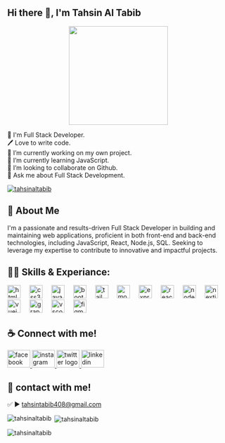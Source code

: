 ## Hi there 👋, I'm Tahsin Al Tabib

<div align="center">
  <img height="225" src="https://media.licdn.com/dms/image/v2/D5622AQFwIFgD9hU-_w/feedshare-shrink_800/B56ZWn9RAXHsAg-/0/1742279611040?e=1745452800&v=beta&t=O5n1dUM5imSLtCwJK8jMJo12SmylsxUTZy3ZxaO6AAg"  />
</div>

<p align="left">👑 I'm Full Stack Developer.<br>🖊️ Love to write code.<br>🔭 I’m currently working on my own project.<br>🌱 I’m currently learning JavaScript.<br>👯 I’m looking to collaborate on Github.<br>💬 Ask me about Full Stack Development.</p>

<p align="left"> <a href="https://x.com/tahsinaltabib" target="blank"><img src="https://img.shields.io/twitter/follow/tahsinaltabib?logo=twitter&style=for-the-badge" alt="tahsinaltabib" /></a> </p>

## 🚀 About Me


<p align="left">I'm a passionate and results-driven Full Stack Developer in building and maintaining web applications, proficient in both front-end and back-end technologies, including JavaScript, React, Node.js, SQL. Seeking to leverage my expertise to contribute to innovative and impactful projects.</p>

## 👨‍💻 Skills & Experiance:

<div align="left">
  <img src="https://cdn.jsdelivr.net/gh/devicons/devicon/icons/html5/html5-original.svg" height="30" alt="html5 logo"  />
  <img width="12" />
  <img src="https://cdn.jsdelivr.net/gh/devicons/devicon/icons/css3/css3-original.svg" height="30" alt="css3 logo"  />
  <img width="12" />
  <img src="https://cdn.jsdelivr.net/gh/devicons/devicon/icons/javascript/javascript-original.svg" height="30" alt="javascript logo"  />
  <img width="12" />
  <img src="https://cdn.jsdelivr.net/gh/devicons/devicon/icons/bootstrap/bootstrap-original.svg" height="30" alt="bootstrap logo"  />
  <img width="12" />
  <img src="https://cdn.jsdelivr.net/gh/devicons/devicon/icons/tailwindcss/tailwindcss-original-wordmark.svg" height="30" alt="tailwindcss logo"  />
  <img width="12" />
  <img src="https://cdn.jsdelivr.net/gh/devicons/devicon/icons/mongodb/mongodb-original.svg" height="30" alt="mongodb logo"  />
  <img width="12" />
  <img src="https://cdn.jsdelivr.net/gh/devicons/devicon/icons/express/express-original.svg" height="30" alt="express logo"  />
  <img width="12" />
  <img src="https://cdn.jsdelivr.net/gh/devicons/devicon/icons/react/react-original.svg" height="30" alt="react logo"  />
  <img width="12" />
  <img src="https://cdn.jsdelivr.net/gh/devicons/devicon/icons/nodejs/nodejs-original.svg" height="30" alt="nodejs logo"  />
  <img width="12" />
  <img src="https://cdn.jsdelivr.net/gh/devicons/devicon/icons/nextjs/nextjs-original.svg" height="30" alt="nextjs logo"  />
  <img width="12" />
  <img src="https://cdn.jsdelivr.net/gh/devicons/devicon/icons/vuejs/vuejs-original.svg" height="30" alt="vuejs logo"  />
  <img width="12" />
  <img src="https://cdn.jsdelivr.net/gh/devicons/devicon/icons/graphql/graphql-plain.svg" height="30" alt="graphql logo"  />
  <img width="12" />
  <img src="https://cdn.jsdelivr.net/gh/devicons/devicon/icons/vscode/vscode-original.svg" height="30" alt="vscode logo"  />
  <img width="12" />
  <img src="https://cdn.jsdelivr.net/gh/devicons/devicon/icons/figma/figma-original.svg" height="30" alt="figma logo"  />
</div>

## ☕ Connect with me!

<div align="left">
  <a href="https://www.facebook.com/tahsinaltabib.18" target="blank">
    <img src="https://raw.githubusercontent.com/maurodesouza/profile-readme-generator/master/src/assets/icons/social/facebook/default.svg" width="52" height="40" alt="facebook logo"  />
  </a>
  <a href="https://www.instagram.com/tahsinaltabib_18/" target="blank">
    <img src="https://raw.githubusercontent.com/maurodesouza/profile-readme-generator/master/src/assets/icons/social/instagram/default.svg" width="52" height="40" alt="instagram logo"  />
  </a>
  <a href="https://x.com/tahsinaltabib" target="blank">
    <img src="https://raw.githubusercontent.com/maurodesouza/profile-readme-generator/master/src/assets/icons/social/twitter/default.svg" width="52" height="40" alt="twitter logo"  />
  </a>
  <a href="https://www.linkedin.com/in/tahsin-al-tabib-46734929b/" target="blank">
    <img src="https://raw.githubusercontent.com/maurodesouza/profile-readme-generator/master/src/assets/icons/social/linkedin/default.svg" width="52" height="40" alt="linkedin logo"  />
  </a>
</div>

## 📧 contact with me! 
✅  ► tahsintabib408@gmail.com

<p><img align="left" src="https://github-readme-stats.vercel.app/api/top-langs?username=tahsinaltabib&show_icons=true&locale=en&layout=compact" alt="tahsinaltabib" /></p>

<p>&nbsp;<img align="center" src="https://github-readme-stats.vercel.app/api?username=tahsinaltabib&show_icons=true&locale=en" alt="tahsinaltabib" /></p>

<p><img align="center" src="https://github-readme-streak-stats.herokuapp.com/?user=tahsinaltabib&" alt="tahsinaltabib" /></p>
